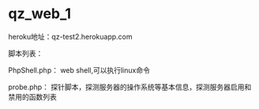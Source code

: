 # qz_web_1


heroku地址：qz-test2.herokuapp.com


脚本列表：

PhpShell.php： web shell,可以执行linux命令

probe.php： 探针脚本，探测服务器的操作系统等基本信息，探测服务器启用和禁用的函数列表



